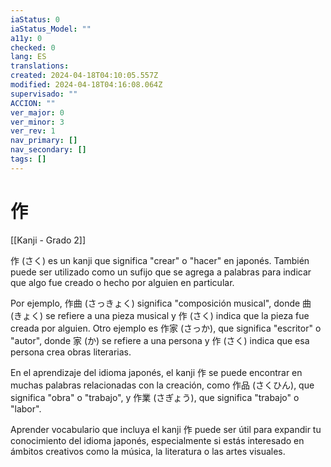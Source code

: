 ```yaml
---
iaStatus: 0
iaStatus_Model: ""
a11y: 0
checked: 0
lang: ES
translations: 
created: 2024-04-18T04:10:05.557Z
modified: 2024-04-18T04:16:08.064Z
supervisado: ""
ACCION: ""
ver_major: 0
ver_minor: 3
ver_rev: 1
nav_primary: []
nav_secondary: []
tags: []
---
```

# 作

[[Kanji - Grado 2]]

作 (さく) es un kanji que significa "crear" o "hacer" en japonés. También puede ser utilizado como un sufijo que se agrega a palabras para indicar que algo fue creado o hecho por alguien en particular.

Por ejemplo, 作曲 (さっきょく) significa "composición musical", donde 曲 (きょく) se refiere a una pieza musical y 作 (さく) indica que la pieza fue creada por alguien. Otro ejemplo es 作家 (さっか), que significa "escritor" o "autor", donde 家 (か) se refiere a una persona y 作 (さく) indica que esa persona crea obras literarias.

En el aprendizaje del idioma japonés, el kanji 作 se puede encontrar en muchas palabras relacionadas con la creación, como 作品 (さくひん), que significa "obra" o "trabajo", y 作業 (さぎょう), que significa "trabajo" o "labor".

Aprender vocabulario que incluya el kanji 作 puede ser útil para expandir tu conocimiento del idioma japonés, especialmente si estás interesado en ámbitos creativos como la música, la literatura o las artes visuales.
